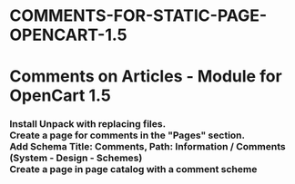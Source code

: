 # COMMENTS-FOR-STATIC-PAGE-OPENCART-1.5
<H1> Comments on Articles - Module for OpenCart 1.5 </ H1>
<H3> Install </ h3>
Unpack with replacing files. <br />
Create a page for comments in the "Pages" section. <br />
Add Schema Title: Comments, Path: Information / Comments (System - Design - Schemes) <br />
Create a page in page catalog with a comment scheme 
